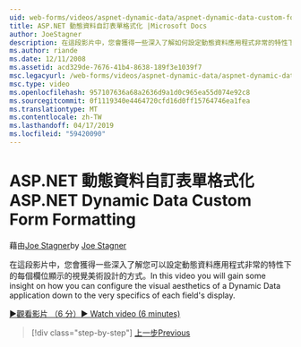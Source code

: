 ```yaml
---
uid: web-forms/videos/aspnet-dynamic-data/aspnet-dynamic-data-custom-form-formatting
title: ASP.NET 動態資料自訂表單格式化 |Microsoft Docs
author: JoeStagner
description: 在這段影片中，您會獲得一些深入了解如何設定動態資料應用程式非常的特性下的每個欄位的視覺美術設計...
ms.author: riande
ms.date: 12/11/2008
ms.assetid: acd329de-7676-41b4-8638-189f3e1039f7
msc.legacyurl: /web-forms/videos/aspnet-dynamic-data/aspnet-dynamic-data-custom-form-formatting
msc.type: video
ms.openlocfilehash: 957107636a68a2636d9a1d0c965ea55d074e92c8
ms.sourcegitcommit: 0f1119340e4464720cfd16d0ff15764746ea1fea
ms.translationtype: MT
ms.contentlocale: zh-TW
ms.lasthandoff: 04/17/2019
ms.locfileid: "59420090"
---
```

# <a name="aspnet-dynamic-data-custom-form-formatting"></a><span data-ttu-id="7da2f-103">ASP.NET 動態資料自訂表單格式化</span><span class="sxs-lookup"><span data-stu-id="7da2f-103">ASP.NET Dynamic Data Custom Form Formatting</span></span>

<span data-ttu-id="7da2f-104">藉由[Joe Stagner](https://github.com/JoeStagner)</span><span class="sxs-lookup"><span data-stu-id="7da2f-104">by [Joe Stagner](https://github.com/JoeStagner)</span></span>

<span data-ttu-id="7da2f-105">在這段影片中，您會獲得一些深入了解您可以設定動態資料應用程式非常的特性下的每個欄位顯示的視覺美術設計的方式。</span><span class="sxs-lookup"><span data-stu-id="7da2f-105">In this video you will gain some insight on how you can configure the visual aesthetics of a Dynamic Data application down to the very specifics of each field's display.</span></span>

[<span data-ttu-id="7da2f-106">&#9654;觀看影片 （6 分）</span><span class="sxs-lookup"><span data-stu-id="7da2f-106">&#9654; Watch video (6 minutes)</span></span>](https://channel9.msdn.com/Blogs/ASP-NET-Site-Videos/aspnet-dynamic-data-custom-form-formatting)

> [!div class="step-by-step"]
> [<span data-ttu-id="7da2f-107">上一步</span><span class="sxs-lookup"><span data-stu-id="7da2f-107">Previous</span></span>](how-to-create-table-specific-custom-forms-in-an-aspnet-dynamic-data-application.md)
